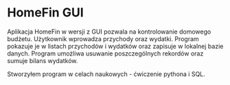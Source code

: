 # HomeFin GUI
 Aplikacja HomeFin w wersji z GUI pozwala na kontrolowanie domowego budżetu.
 Użytkownik wprowadza przychody oraz wydatki.
 Program pokazuje je w listach przychodów i wydatków oraz zapisuje w lokalnej bazie danych.
 Program umożliwa usuwanie poszczególnych rekordów oraz sumuje bilans wydatków.
 
 Stworzyłem program w celach naukowych - ćwiczenie pythona i SQL. 
